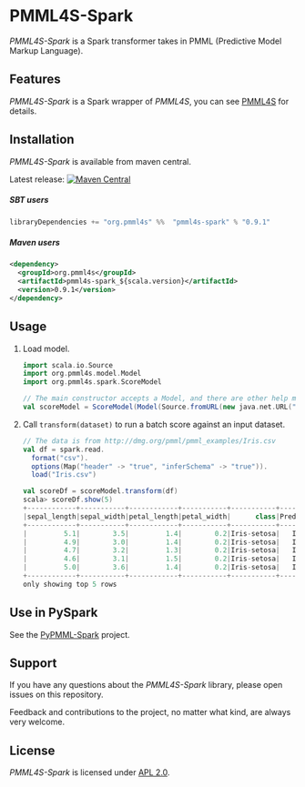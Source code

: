 # PMML4S-Spark
_PMML4S-Spark_ is a Spark transformer takes in PMML (Predictive Model Markup Language).

## Features
_PMML4S-Spark_ is a Spark wrapper of _PMML4S_, you can see [PMML4S](https://github.com/autodeployai/pmml4s) for details.

## Installation
_PMML4S-Spark_ is available from maven central.

Latest release: [![Maven Central](https://maven-badges.herokuapp.com/maven-central/org.pmml4s/pmml4s-spark_2.12/badge.svg)](https://maven-badges.herokuapp.com/maven-central/org.pmml4s/pmml4s-spark_2.12)

##### SBT users
```scala
libraryDependencies += "org.pmml4s" %%  "pmml4s-spark" % "0.9.1"
```

##### Maven users
```xml
<dependency>
  <groupId>org.pmml4s</groupId>
  <artifactId>pmml4s-spark_${scala.version}</artifactId>
  <version>0.9.1</version>
</dependency>
```

## Usage
1. Load model.

    ```scala
    import scala.io.Source
    import org.pmml4s.model.Model
    import org.pmml4s.spark.ScoreModel

    // The main constructor accepts a Model, and there are other help methods accept different sources.
    val scoreModel = ScoreModel(Model(Source.fromURL(new java.net.URL("http://dmg.org/pmml/pmml_examples/KNIME_PMML_4.1_Examples/single_iris_dectree.xml"))))
    ```

2. Call `transform(dataset)` to run a batch score against an input dataset.

    ```scala
    // The data is from http://dmg.org/pmml/pmml_examples/Iris.csv
    val df = spark.read.
      format("csv").
      options(Map("header" -> "true", "inferSchema" -> "true")).
      load("Iris.csv")
 
    val scoreDf = scoreModel.transform(df)
    scala> scoreDf.show(5)
    +------------+-----------+------------+-----------+-----------+--------------+-----------+-----------------------+---------------------------+--------------------------+-------+
    |sepal_length|sepal_width|petal_length|petal_width|      class|PredictedValue|Probability|Probability_Iris-setosa|Probability_Iris-versicolor|Probability_Iris-virginica|Node_ID|
    +------------+-----------+------------+-----------+-----------+--------------+-----------+-----------------------+---------------------------+--------------------------+-------+
    |         5.1|        3.5|         1.4|        0.2|Iris-setosa|   Iris-setosa|        1.0|                    1.0|                        0.0|                       0.0|      1|
    |         4.9|        3.0|         1.4|        0.2|Iris-setosa|   Iris-setosa|        1.0|                    1.0|                        0.0|                       0.0|      1|
    |         4.7|        3.2|         1.3|        0.2|Iris-setosa|   Iris-setosa|        1.0|                    1.0|                        0.0|                       0.0|      1|
    |         4.6|        3.1|         1.5|        0.2|Iris-setosa|   Iris-setosa|        1.0|                    1.0|                        0.0|                       0.0|      1|
    |         5.0|        3.6|         1.4|        0.2|Iris-setosa|   Iris-setosa|        1.0|                    1.0|                        0.0|                       0.0|      1|
    +------------+-----------+------------+-----------+-----------+--------------+-----------+-----------------------+---------------------------+--------------------------+-------+
    only showing top 5 rows
    ```

## Use in PySpark
See the [PyPMML-Spark](https://github.com/autodeployai/pypmml-spark) project.

## Support
If you have any questions about the _PMML4S-Spark_ library, please open issues on this repository.

Feedback and contributions to the project, no matter what kind, are always very welcome. 

## License
_PMML4S-Spark_ is licensed under [APL 2.0](http://www.apache.org/licenses/LICENSE-2.0).
